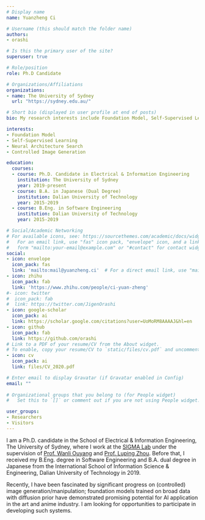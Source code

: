 ```yaml
---
# Display name
name: Yuanzheng Ci

# Username (this should match the folder name)
authors:
- orashi

# Is this the primary user of the site?
superuser: true

# Role/position
role: Ph.D Candidate

# Organizations/Affiliations
organizations:
- name: The University of Sydney
  url: "https://sydney.edu.au/"

# Short bio (displayed in user profile at end of posts)
bio: My research interests include Foundation Model, Self-Supervised Learning, Neural Architecture Search and Generative Adversarial Networks.

interests:
- Foundation Model
- Self-Supervised Learning
- Neural Architecture Search
- Controlled Image Generation

education:
  courses:
  - course: Ph.D. Candidate in Electrical & Information Engineering
    institution: The University of Sydney
    year: 2019-present
  - course: B.A. in Japanese (Dual Degree)
    institution: Dalian University of Technology
    year: 2015-2019
  - course: B.Eng. in Software Engineering
    institution: Dalian University of Technology
    year: 2015-2019

# Social/Academic Networking
# For available icons, see: https://sourcethemes.com/academic/docs/widgets/#icons
#   For an email link, use "fas" icon pack, "envelope" icon, and a link in the
#   form "mailto:your-email@example.com" or "#contact" for contact widget.
social:
- icon: envelope
  icon_pack: fas
  link: 'mailto:mail@yuanzheng.ci'  # For a direct email link, use "mailto:test@example.org".
- icon: zhihu
  icon_pack: fab
  link: 'https://www.zhihu.com/people/ci-yuan-zheng'
#- icon: twitter
#  icon_pack: fab
#  link: https://twitter.com/JigenOrashi
- icon: google-scholar
  icon_pack: ai
  link: https://scholar.google.com/citations?user=UoMoRM8AAAAJ&hl=en
- icon: github
  icon_pack: fab
  link: https://github.com/orashi
# Link to a PDF of your resume/CV from the About widget.
# To enable, copy your resume/CV to `static/files/cv.pdf` and uncomment the lines below.  
- icon: cv
  icon_pack: ai
  link: files/CV_2020.pdf

# Enter email to display Gravatar (if Gravatar enabled in Config)
email: ""
  
# Organizational groups that you belong to (for People widget)
#   Set this to `[]` or comment out if you are not using People widget.  

user_groups:
- Researchers
- Visitors
---
```



I am a Ph.D. candidate in the School of Electrical & Information Engineering, The University of Sydney, where I work at 
the [SIGMA Lab](https://sigmalab-usyd.github.io/) under the supervision of [Prof. Wanli Ouyang](https://sydney.edu.au/engineering/people/wanli.ouyang.php) 
and [Prof. Luping Zhou](https://sydney.edu.au/engineering/people/luping.zhou.php). Before that, I received my B.Eng. 
degree in Software Engineering and B.A. dual degree in Japanese from the International School of Information Science & Engineering, 
Dalian University of Technology in 2019.

Recently, I have been fascinated by significant progress on (controlled) image generation/manipulation; foundation
models trained on broad data with diffusion prior have demonstrated promising potential for AI application in the art
and anime industry. I am looking for opportunities to participate in developing such systems. 
